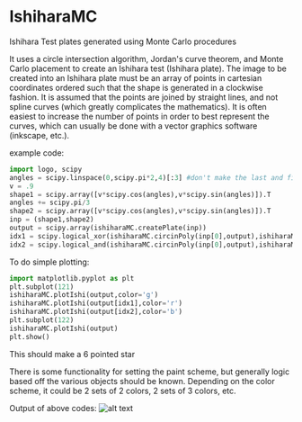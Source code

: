 # IshiharaMC
Ishihara Test plates generated using Monte Carlo procedures

It uses a circle intersection algorithm, Jordan's curve theorem, and Monte Carlo placement to create an Ishihara test (Ishihara plate). The image to be created into an Ishihara plate must be an array of points in cartesian coordinates ordered such that the shape is generated in a clockwise fashion.  It is assumed that the points are joined by straight lines, and not spline curves (which greatly complicates the mathematics).  It is often easiest to increase the number of points in order to best represent the curves, which can usually be done with a vector graphics software (inkscape, etc.).

example code:
```python
import logo, scipy
angles = scipy.linspace(0,scipy.pi*2,4)[:3] #don't make the last and first points the same
v = .9
shape1 = scipy.array([v*scipy.cos(angles),v*scipy.sin(angles)]).T
angles += scipy.pi/3
shape2 = scipy.array([v*scipy.cos(angles),v*scipy.sin(angles)]).T
inp = (shape1,shape2)
output = scipy.array(ishiharaMC.createPlate(inp))
idx1 = scipy.logical_xor(ishiharaMC.circinPoly(inp[0],output),ishiharaMC.circinPoly(inp[1],output))
idx2 = scipy.logical_and(ishiharaMC.circinPoly(inp[0],output),ishiharaMC.circinPoly(inp[1],output))
```

To do simple plotting:
```python
import matplotlib.pyplot as plt
plt.subplot(121)
ishiharaMC.plotIshi(output,color='g')
ishiharaMC.plotIshi(output[idx1],color='r')
ishiharaMC.plotIshi(output[idx2],color='b')
plt.subplot(122)
ishiharaMC.plotIshi(output)
plt.show() 
```

This should make a 6 pointed star

There is some functionality for setting the paint scheme, but generally logic based off the various objects should be known.
Depending on the color scheme, it could be 2 sets of 2 colors, 2 sets of 3 colors, etc.

Output of above codes: 
![alt text](https://raw.githubusercontent.com/icfaust/IshiharaMC/master/example_Ishihara.png "6 pointed star example")



